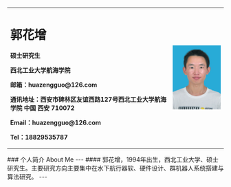 <table border="0">
  <tr>
    <td width="75%">
      <h1>郭花增</h1>
      <p><b>硕士研究生</b></p>
      <p><b>西北工业大学航海学院</b></p>
      <p><b>邮箱：huazengguo@126.com</b></p>
      <p><b>通讯地址：西安市碑林区友谊西路127号西北工业大学航海学院 中国 西安 710072</b></p>
      <p><b>Email：huazengguo@126.com</b></p>
      <p><b>Tel：18829535787</b></p>
    </td>
    <td width="25%">
      <img src="/DSC_0011.jpg" width="100%">     
    </td>
  </tr>
</table>
### 个人简介 About Me
---
#### 郭花增，1994年出生，西北工业大学、硕士研究生。主要研究方向主要集中在水下航行器软、硬件设计、群机器人系统搭建与算法研究。
---
